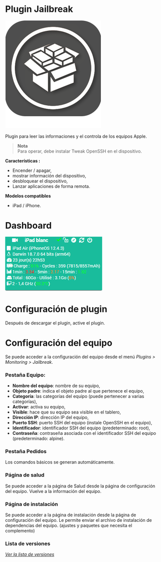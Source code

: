 Plugin Jailbreak
=============

![Logo plugin](../assets/images/Jailbreak_icon.png "Logo plugin")

Plugin para leer las informaciones y el controla de los equipos Apple.

> **Nota**  
> Para operar, debe instalar Tweak OpenSSH en el dispositivo.

**Características :**

- Encender / apagar,
- mostrar información del dispositivo,
- desbloquear el dispositivo,
- Lanzar aplicaciones de forma remota.

**Modelos compatibles**
- iPad / iPhone.

Dashboard
=========

![Panel visual](../assets/images/Dashboard.png "Panel visual")

Configuración de plugin
=======================

Después de descargar el plugin, active el plugin.

Configuración del equipo
=============================

Se puede acceder a la configuración del equipo desde el menú *Plugins > Monitoring > Jailbreak*.

### Pestaña Equipo:

- **Nombre del equipo**: nombre de su equipo,
- **Objeto padre**: indica el objeto padre al que pertenece el equipo,
- **Categoría**: las categorías del equipo (puede pertenecer a varias categorías),
- **Activar**: activa su equipo,
- **Visible**: hace que su equipo sea visible en el tablero,
- **Dirección IP**: dirección IP del equipo,
- **Puerto SSH**: puerto SSH del equipo (instale OpenSSH en el equipo),
- **Identificador**: identificador SSH del equipo (predeterminado: root),
- **Contraseña**: contraseña asociada con el identificador SSH del equipo (predeterminado: alpine).

### Pestaña Pedidos

Los comandos básicos se generan automáticamente.

### Página de salud

Se puede acceder a la página de Salud desde la página de configuración del equipo.
Vuelve a la información del equipo.

### Página de instalación

Se puede acceder a la página de instalación desde la página de configuración del equipo.
Le permite enviar el archivo de instalación de dependencias del equipo. (ajustes y paquetes que necesita el complemento)

### Lista de versiones

*[Ver la lista de versiones](changelog.md)*
